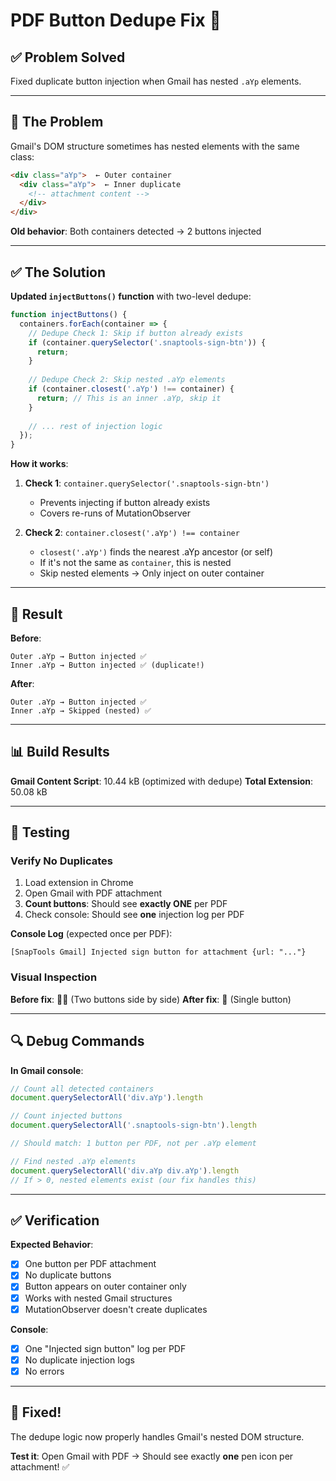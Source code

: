 # PDF Button Dedupe Fix 🔧

## ✅ Problem Solved

Fixed duplicate button injection when Gmail has nested `.aYp` elements.

---

## 🐛 The Problem

Gmail's DOM structure sometimes has nested elements with the same class:

```html
<div class="aYp">  ← Outer container
  <div class="aYp">  ← Inner duplicate
    <!-- attachment content -->
  </div>
</div>
```

**Old behavior**: Both containers detected → 2 buttons injected

---

## ✅ The Solution

**Updated `injectButtons()` function** with two-level dedupe:

```typescript
function injectButtons() {
  containers.forEach(container => {
    // Dedupe Check 1: Skip if button already exists
    if (container.querySelector('.snaptools-sign-btn')) {
      return;
    }
    
    // Dedupe Check 2: Skip nested .aYp elements
    if (container.closest('.aYp') !== container) {
      return; // This is an inner .aYp, skip it
    }
    
    // ... rest of injection logic
  });
}
```

**How it works**:

1. **Check 1**: `container.querySelector('.snaptools-sign-btn')`
   - Prevents injecting if button already exists
   - Covers re-runs of MutationObserver

2. **Check 2**: `container.closest('.aYp') !== container`
   - `closest('.aYp')` finds the nearest .aYp ancestor (or self)
   - If it's not the same as `container`, this is nested
   - Skip nested elements → Only inject on outer container

---

## 🎯 Result

**Before**:
```
Outer .aYp → Button injected ✅
Inner .aYp → Button injected ✅ (duplicate!)
```

**After**:
```
Outer .aYp → Button injected ✅
Inner .aYp → Skipped (nested) ✅
```

---

## 📊 Build Results

**Gmail Content Script**: 10.44 kB (optimized with dedupe)
**Total Extension**: 50.08 kB

---

## 🧪 Testing

### Verify No Duplicates

1. Load extension in Chrome
2. Open Gmail with PDF attachment
3. **Count buttons**: Should see **exactly ONE** per PDF
4. Check console: Should see **one** injection log per PDF

**Console Log** (expected once per PDF):
```
[SnapTools Gmail] Injected sign button for attachment {url: "..."}
```

### Visual Inspection

**Before fix**: 🔘🔘 (Two buttons side by side)
**After fix**: 🔘 (Single button)

---

## 🔍 Debug Commands

**In Gmail console**:

```javascript
// Count all detected containers
document.querySelectorAll('div.aYp').length

// Count injected buttons
document.querySelectorAll('.snaptools-sign-btn').length

// Should match: 1 button per PDF, not per .aYp element

// Find nested .aYp elements
document.querySelectorAll('div.aYp div.aYp').length
// If > 0, nested elements exist (our fix handles this)
```

---

## ✅ Verification

**Expected Behavior**:
- [x] One button per PDF attachment
- [x] No duplicate buttons
- [x] Button appears on outer container only
- [x] Works with nested Gmail structures
- [x] MutationObserver doesn't create duplicates

**Console**:
- [x] One "Injected sign button" log per PDF
- [x] No duplicate injection logs
- [x] No errors

---

## 🎉 Fixed!

The dedupe logic now properly handles Gmail's nested DOM structure.

**Test it**: Open Gmail with PDF → Should see exactly **one** pen icon per attachment! ✅

